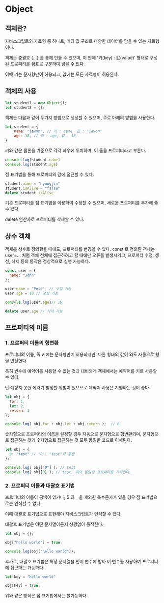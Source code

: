 # Object

## 객체란?

자바스크립트의 자료형 중 하나로, 키와 값 구조로 다양한 데이터를 담을 수 있는 자료형이다.

객체는 중괄호 {...} 를 통해 만들 수 있으며, 이 안에 '키(key) : 값(value)' 형태로 구성된 프로퍼티를 쉼표로 구분하여 넣을 수 있다. 

이때 키는 문자형만이 허용되고, 값에는 모든 자료형이 허용된다. 

## 객체의 사용

```jsx
let student1 = new Object();
let student2 = {};
```

객체는 다음과 같이 두가지 방법으로 생성할 수 있으며, 주로 아래의 방법을 사용한다.

```jsx
let student = {
    name: "jewon", // 키 : name, 값 : "jewon"
    age: 18, // 키 : age, 값 : 18
}
```

키와 값은 콜론을 기준으로 각각 좌우에 위치하며, 이 둘을 프로퍼티라고 부른다. 

```jsx
console.log(student.name)
console.log(student.age)
```

점 표기법을 통해 프로퍼티의 값에 접근할 수 있다. 

```jsx
student.name = "hyungjin"
student.isAlive = "false"
delete student.isAlive
```

기존 프로퍼티를 점 표기법을 이용하여 수정할 수 있으며, 새로운 프로퍼티를 추가해 줄 수 있다.

delete 연산자로 프로퍼티를 삭제할 수 있다. 

## 상수 객체

객체를 상수로 정의했을 때에도, 프로퍼티를 변경할 수 있다. const 로 정의된 객체는 user=... 처럼 객체 전체에 접근하려고 할 때에만 오류를 발생시키고, 프로퍼티 수정, 생성, 삭제 등의 동작은 정상적으로 실행 가능하다.

```jsx
const user = {
  name: "John"
};

user.name = "Pete"; // 수정 가능
user.age = 18 // 생성 가능

console.log(user.age)// 18

delete user.age // 삭제 가능
```

## 프로퍼티의 이름

### 1. 프로퍼티 이름의 형변환

프로퍼티의 이름, 즉 키에는 문자형만이 허용되지만, 다른 형태의 값이 와도 자동으로 형을 변환한다.

특히 변수에 예약어를 사용할 수 없는 것과 대비되게 객체에서는 예약어를 키로 사용할 수 있다. 

단 예상치 못한 에러가 발생할 위험이 있으므로 예약어 사용은 지양하는 것이 좋다.

```jsx 
let obj = {
  for: 1,
  let: 2,
  return: 3
};

console.log( obj.for + obj.let + obj.return );  // 6
```

숫자형으로 프로퍼티의 이름을 설정할 경우 자동으로 문자형으로 형변환되며, 문자형으로 접근하는 것과 숫자형으로 접근하는 것 모두 동일한 코드로 이해된다.

```jsx
let obj = {
  0: "test" // "0": "test"와 동일
};

console.log( obj["0"] ); // test
console.log( obj[0] ); // test, 위와 동일한 프로퍼티를 가리킨다.
```

### 2. 프로퍼티 이름과 대괄호 표기법

프로퍼티의 이름이 공백이 있거나, $ 와 _ 을 제외한 특수문자가 있을 경우 점 표기법으로는 인식할 수 없다. 

이때 대괄호 표기법으로 표현해야 자바스크립트가 인식할 수 있다.

대괄호 표기법은 어떤 문자열이든지 상광없이 동작한다.

```jsx
let obj = {};

obj["hello world"] = true;

console.log(obj["hello world"]);
```

추가로, 대괄호 표기법은 특정 문자열을 먼저 변수에 받아 이 변수를 사용하여 프로퍼티에 접근하는 가능하다.

```jsx 
let key = "hello world"

obj[key] = true;
```

위와 같은 방식은 점 표기법에서는 불가능하다. 